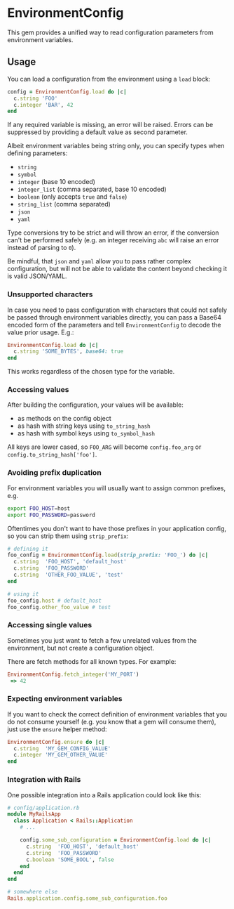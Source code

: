 # EnvironmentConfig

This gem provides a unified way to read configuration parameters
from environment variables.


## Usage

You can load a configuration from the environment using a `load` block:

```ruby
config = EnvironmentConfig.load do |c|
  c.string 'FOO'
  c.integer 'BAR', 42
end
```

If any required variable is missing, an error will be raised. Errors can be
suppressed by providing a default value as second parameter.

Albeit environment variables being string only, you can specify types when
defining parameters:

* `string`
* `symbol`
* `integer` (base 10 encoded)
* `integer_list` (comma separated, base 10 encoded)
* `boolean` (only accepts `true` and `false`)
* `string_list` (comma separated)
* `json`
* `yaml`

Type conversions try to be strict and will throw an error, if the conversion
can't be performed safely (e.g. an integer receiving `abc` will raise an error
instead of parsing to `0`).

Be mindful, that `json` and `yaml` allow you to pass rather complex configuration, but will not be able to validate the content beyond checking it is valid JSON/YAML.

### Unsupported characters

In case you need to pass configuration with characters that could not safely be passed through
environment variables directly, you can pass a Base64 encoded form of the parameters and
tell `EnvironmentConfig` to decode the value prior usage. E.g.:

```ruby
EnvironmentConfig.load do |c|
  c.string 'SOME_BYTES', base64: true
end
```

This works regardless of the chosen type for the variable.

### Accessing values

After building the configuration, your values will be available:

* as methods on the config object
* as hash with string keys using `to_string_hash`
* as hash with symbol keys using `to_symbol_hash`

All keys are lower cased, so `FOO_ARG` will become `config.foo_arg` or `config.to_string_hash['foo']`.

### Avoiding prefix duplication

For environment variables you will usually want to assign common prefixes, e.g.

```bash
export FOO_HOST=host
export FOO_PASSWORD=password
```

Oftentimes you don't want to have those prefixes in your application config,
so you can strip them using `strip_prefix`:

```ruby
# defining it
foo_config = EnvironmentConfig.load(strip_prefix: 'FOO_') do |c|
  c.string  'FOO_HOST', 'default_host'
  c.string  'FOO_PASSWORD'
  c.string  'OTHER_FOO_VALUE', 'test'
end

# using it
foo_config.host # default_host
foo_config.other_foo_value # test
```

### Accessing single values

Sometimes you just want to fetch a few unrelated values from the environment,
but not create a configuration object.

There are fetch methods for all known types. For example:

```ruby
EnvironmentConfig.fetch_integer('MY_PORT')
 => 42
```

### Expecting environment variables

If you want to check the correct definition of environment variables that you do
not consume yourself (e.g. you know that a gem will consume them), just use
the `ensure` helper method:

```ruby
EnvironmentConfig.ensure do |c|
  c.string  'MY_GEM_CONFIG_VALUE'
  c.integer 'MY_GEM_OTHER_VALUE'
end
```

### Integration with Rails

One possible integration into a Rails application could look like this:

```ruby
# config/application.rb
module MyRailsApp
  class Application < Rails::Application
    # ...

    config.some_sub_configuration = EnvironmentConfig.load do |c|
      c.string  'FOO_HOST', 'default_host'
      c.string  'FOO_PASSWORD'
      c.boolean 'SOME_BOOL', false
    end
  end
end

# somewhere else
Rails.application.config.some_sub_configuration.foo
```
